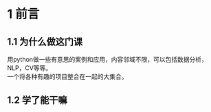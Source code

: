 # 1 前言
## 1.1 为什么做这门课
  用python做一些有意思的案例和应用，内容邻域不限，可以包括数据分析，NLP，CV等等。  
  一个将各种有趣的项目整合在一起的大集合。 
## 1.2 学了能干嘛
